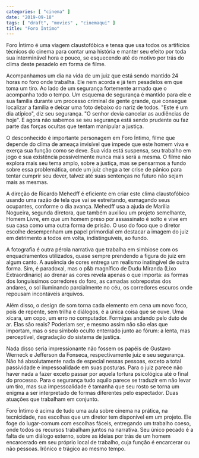 ```yaml
---
categories: [ "cinema" ]
date: "2019-09-18"
tags: [ "draft", "movies" , "cinemaqui" ]
title: "Foro Íntimo"
---
```

Foro Íntimo é uma viagem claustofóbica e tensa que usa todos os
artifícios técnicos do cinema para contar uma história e manter seu
efeito por toda sua interminável hora e pouco, se esquecendo até do
motivo por trás do clima deste pesadelo em forma de filme.

Acompanhamos um dia na vida de um juiz que está sendo mantido 24 horas
no foro onde trabalha. Ele nem acorda e já tem pesadelos em que toma um
tiro. Ao lado de um segurança fortemente armado que o acompanha todo
o tempo. Um esquema de segurança é mantido para ele e sua família
durante um processo criminal de gente grande, que consegue localizar a
família e deixar uma foto debaixo do nariz de todos. "Este é um dia
atípico", diz seu segurança. "O senhor devia cancelar as audiências
de hoje". E agora não sabemos se seu segurança está sendo prudente
ou faz parte das forças ocultas que tentam manipular a justiça.

O desconhecido é importante personagem em Foro Íntimo, filme que depende
do clima de ameaça invisível que impede que este homem viva e exerça
sua função como se deve. Sua vida está suspensa, seu trabalho em jogo
e sua existência possivelmente nunca mais será a mesma. O filme não
explora mais seu tema amplo, sobre a justiça, mas se pensarmos a fundo
sobre essa problemática, onde um juiz chega a ter crise de pânico
para tentar cumprir seu dever, talvez até suas sentenças no futuro
não sejam mais as mesmas.

A direção de Ricardo Mehedff é eficiente em criar este clima
claustofóbico usando uma razão de tela que vai se estreitando, esmagando
seus ocupantes, conforme o dia avança. Mehedff usa a ajuda de Marilia
Nogueira, segunda diretora, que também auxiliou um projeto semelhante,
Homem Livre, em que um homem preso por assassinato é solto e vive em
sua casa como uma outra forma de prisão. O uso do foco que o diretor
escolhe desempenham um papel primordial em destacar a imagem do juiz em
detrimento a todos em volta, indistinguíveis, ao fundo.

A fotografia é outra pérola narrativa que trabalha em simbiose com
os enquadramentos utilizados, quase sempre prendendo a figura do juiz
em algum canto. A ausência de cores entrega um realismo inatingível
de outra forma. Sim, é paradoxal, mas o p&b magnífico de Dudu Miranda
(Lixo Extraordinário) ao drenar as cores revela apenas o que importa:
as formas dos longuíssimos corredores do foro, as camadas sobrepostas
dos andares, o sol iluminando parcialmente no céu, os corredores escuros
onde repousam incontáveis arquivos.

Além disso, o design de som torna cada elemento em cena um novo foco,
pois de repente, sem trilha e diálogos, é a única coisa que se
ouve. Uma xícara, um copo, um erro no computador. Formigas andando
pelo duto de ar. Elas são reais? Poderiam ser, e mesmo assim não são
elas que importam, mas o seu símbolo oculto enterrado junto ao fórum:
a lenta, mas perceptível, degradação do sistema de justiça.

Nada disso seria impressionante não fossem os papéis de Gustavo Werneck
e Jefferson da Fonseca, respectivamente juiz e seu segurança. Não há
absolutamente nada de especial nessas pessoas, exceto a total passividade
e impessoalidade em suas posturas. Para o juiz parece não haver nada
a fazer exceto passar por aquela tortura psicológica até o final
do processo. Para o segurança tudo aquilo parece se traduzir em não
levar um tiro, mas sua impessoalidade é tamanha que seu rosto se torna
um enigma a ser interpretado de formas diferentes pelo espectador. Duas
atuações que trabalham em conjunto.

Foro Íntimo é acima de tudo uma aula sobre cinema na prática,
na tecnicidade, nas escolhas que um diretor tem disponível em um
projeto. Ele foge do lugar-comum com escolhas fáceis, entregando um
trabalho coeso, onde todos os recursos trabalham juntos na narrativa. Seu
único pecado é a falta de um diálogo externo, sobre as ideias por trás
de um homem encarcerado em seu próprio local de trabalho, cuja função
é encarcerar ou não pessoas. Irônico e trágico ao mesmo tempo.

